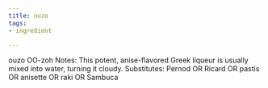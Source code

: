 ```yaml
---
title: ouzo
tags:
- ingredient

---
```

ouzo OO-zoh Notes: This potent, anise-flavored Greek liqueur is usually mixed into water, turning it cloudy. Substitutes: Pernod OR Ricard OR pastis OR anisette OR raki OR Sambuca
